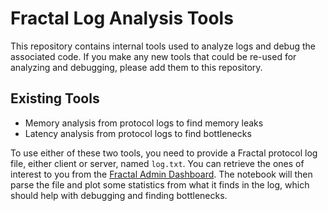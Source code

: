 # Fractal Log Analysis Tools

This repository contains internal tools used to analyze logs and debug the associated code. If you make any new tools that could be re-used for analyzing and debugging, please add them to this repository.

## Existing Tools
- Memory analysis from protocol logs to find memory leaks 
- Latency analysis from protocol logs to find bottlenecks

To use either of these two tools, you need to provide a Fractal protocol log file, either client or server, named `log.txt`. You can retrieve the ones of interest to you from the [Fractal Admin Dashboard](https://fractal-dashboard.netlify.app/). The notebook will then parse the file and plot some statistics from what it finds in the log, which should help with debugging and finding bottlenecks.

